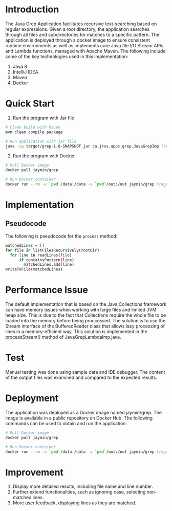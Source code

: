 # Introduction

The Java Grep Application facilitates recursive text-searching based on regular expressions. Given a root directory, the application searches through all files and subdirectories for matches to a specific pattern. The application is deployed through a docker image to ensure consistent runtime environments as well as implements core Java file I/O Stream APIs and Lambda functions, managed with Apache Maven. The following include some of the key technologies used in this implementation:

1. Java 8
2. IntelliJ IDEA
3. Maven
4. Docker

# Quick Start

1. Run the program with Jar file

```bash
# Clean build with Maven
mvn clean compile package

# Run application with jar file
java -cp target/grep-1.0-SNAPSHOT.jar ca.jrvs.apps.grep.JavaGrepImp [regex] [rootPath] [outFile]
```

2. Run the program with Docker

```bash
# Pull Docker image
docker pull jaymin/grep

# Run Docker container
docker run --rm -v `pwd`/data:/data -v `pwd`/out:/out jaymin/grep [regex] [rootPath] [outFile]
```

# Implementation

## Pseudocode

The following is pseudocode for the `process` method:

```bash
matchedLines = []
for file in listFilesRecursively(rootDir)
  for line in readLines(file)
      if containsPattern(line)
        matchedLines.add(line)
writeToFile(matchedLines)
```

# Performance Issue

The default implementation that is based on the Java Collections framework can have memory issues when working with large files and limited JVM heap size. This is due to the fact that Collections require the whole file to be loaded into the memory before being proccessed. The solution is to use the Stream interface of the BufferedReader class that allows lazy processing of lines in a memory-efficient way. This solution is implemented in the processStream() method of JavaGrepLambdaImp.java.

# Test

Manual testing was done using sample data and IDE debugger. The content of the output files was examined and compared to the expected results.

# Deployment

The application was deployed as a Docker image named jaymin/grep. The image is available in a public repository on Docker Hub. The following commands can be used to obtain and run the application:

```bash
# Pull Docker image
docker pull jaymin/grep

# Run Docker container
docker run --rm -v `pwd`/data:/data -v `pwd`/out:/out jaymin/grep [regex] [rootPath] [outFile]
```

# Improvement

1. Display more detailed results, including file name and line number.
2. Further extend functionalities, such as ignoring case, selecting non-matched lines.
3. More user feedback, displaying lines as they are matched.

